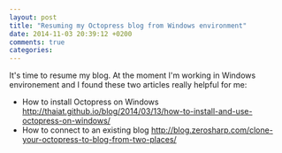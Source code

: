 ```yaml
---
layout: post
title: "Resuming my Octopress blog from Windows environment"
date: 2014-11-03 20:39:12 +0200
comments: true
categories: 
---
```


It's time to resume my blog. At the moment I'm working in Windows environement and I found these two articles really helpful for me:

- How to install Octopress on Windows http://thaiat.github.io/blog/2014/03/13/how-to-install-and-use-octopress-on-windows/
- How to connect to an existing blog http://blog.zerosharp.com/clone-your-octopress-to-blog-from-two-places/